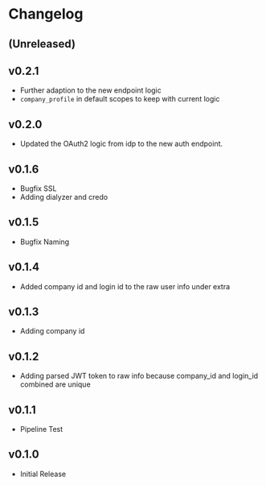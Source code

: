 # Changelog

## (Unreleased)

## v0.2.1

- Further adaption to the new endpoint logic
- `company_profile` in default scopes to keep with current logic

## v0.2.0

- Updated the OAuth2 logic from idp to the new auth endpoint.

## v0.1.6

- Bugfix SSL
- Adding dialyzer and credo

## v0.1.5

- Bugfix Naming

## v0.1.4

- Added company id and login id to the raw user info under extra

## v0.1.3

- Adding company id

## v0.1.2

- Adding parsed JWT token to raw info because company_id and login_id combined are unique

## v0.1.1

- Pipeline Test

## v0.1.0

- Initial Release
